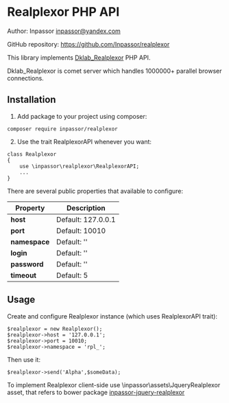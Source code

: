 Realplexor PHP API
==================

Author: Inpassor <inpassor@yandex.com>

GitHub repository: https://github.com/Inpassor/realplexor

This library implements
[Dklab_Realplexor](https://github.com/DmitryKoterov/dklab_realplexor)
PHP API.

Dklab_Realplexor is comet server which handles 1000000+ parallel
browser connections.

## Installation

1) Add package to your project using composer:
```
composer require inpassor/realplexor
```

2) Use the trait RealplexorAPI whenever you want:
```
class Realplexor
{
    use \inpassor\realplexor\RealplexorAPI;
    ...
}
```

There are several public properties that available to configure:

Property | Description
--- | ---
**host** | Default: 127.0.0.1
**port** | Default: 10010
**namespace** | Default: ''
**login** | Default: ''
**password** | Default: ''
**timeout** | Default: 5

## Usage

Create and configure Realplexor instance (which uses RealplexorAPI trait):
```
$realplexor = new Realplexor();
$realplexor->host = '127.0.0.1';
$realplexor->port = 10010;
$realplexor->namespace = 'rpl_';
```
Then use it:
```
$realplexor->send('Alpha',$someData);
```

To implement Realplexor client-side use \inpassor\assets\JqueryRealplexor
asset, that refers to bower package
[inpassor-jquery-realplexor](https://github.com/Inpassor/jquery-realplexor)
